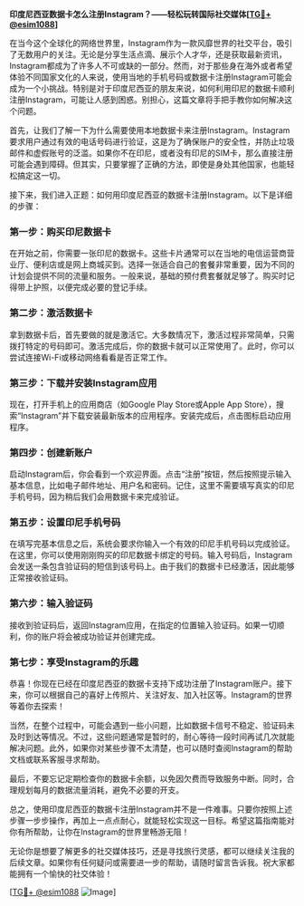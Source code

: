 **印度尼西亚数据卡怎么注册Instagram？——轻松玩转国际社交媒体[[TG💪+ @esim1088](https://t.me/s/esim1088)]**

在当今这个全球化的网络世界里，Instagram作为一款风靡世界的社交平台，吸引了无数用户的关注。无论是分享生活点滴、展示个人才华，还是获取最新资讯，Instagram都成为了许多人不可或缺的一部分。然而，对于那些身在海外或者希望体验不同国家文化的人来说，使用当地的手机号码或数据卡注册Instagram可能会成为一个小挑战。特别是对于印度尼西亚的朋友来说，如何利用印尼的数据卡顺利注册Instagram，可能让人感到困惑。别担心，这篇文章将手把手教你如何解决这个问题。

首先，让我们了解一下为什么需要使用本地数据卡来注册Instagram。Instagram要求用户通过有效的电话号码进行验证，这是为了确保账户的安全性，并防止垃圾邮件和虚假账号的泛滥。如果你不在印尼，或者没有印尼的SIM卡，那么直接注册可能会遇到障碍。但其实，只要掌握了正确的方法，即使是身处其他国家，也能轻松搞定这一切。

接下来，我们进入正题：如何用印度尼西亚的数据卡注册Instagram。以下是详细的步骤：

### 第一步：购买印尼数据卡

在开始之前，你需要一张印尼的数据卡。这些卡片通常可以在当地的电信运营商营业厅、便利店或是网上商城买到。选择一张适合自己的套餐非常重要，因为不同的计划会提供不同的流量和服务。一般来说，基础的预付费套餐就足够了。购买时记得带上护照，以便完成必要的登记手续。

### 第二步：激活数据卡

拿到数据卡后，首先要做的就是激活它。大多数情况下，激活过程非常简单，只需拨打特定的号码即可。激活完成后，你的数据卡就可以正常使用了。此时，你可以尝试连接Wi-Fi或移动网络看看是否正常工作。

### 第三步：下载并安装Instagram应用

现在，打开手机上的应用商店（如Google Play Store或Apple App Store），搜索“Instagram”并下载安装最新版本的应用程序。安装完成后，点击图标启动应用程序。

### 第四步：创建新账户

启动Instagram后，你会看到一个欢迎界面。点击“注册”按钮，然后按照提示输入基本信息，比如电子邮件地址、用户名和密码。记住，这里不需要填写真实的印尼手机号码，因为稍后我们会用数据卡来完成验证。

### 第五步：设置印尼手机号码

在填写完基本信息之后，系统会要求你输入一个有效的印尼手机号码以完成验证。在这里，你可以使用刚刚购买的印尼数据卡绑定的号码。输入号码后，Instagram会发送一条包含验证码的短信到该号码上。由于我们的数据卡已经激活，因此能够正常接收验证码。

### 第六步：输入验证码

接收到验证码后，返回Instagram应用，在指定的位置输入验证码。如果一切顺利，你的账户将会被成功验证并创建完成。

### 第七步：享受Instagram的乐趣

恭喜！你现在已经在印度尼西亚的数据卡支持下成功注册了Instagram账户。接下来，你可以根据自己的喜好上传照片、关注好友、加入社区等。Instagram的世界等着你去探索！

当然，在整个过程中，可能会遇到一些小问题，比如数据卡信号不稳定、验证码未及时到达等情况。不过，这些问题通常是暂时的，耐心等待一段时间再试几次就能解决问题。此外，如果你对某些步骤不太清楚，也可以随时查阅Instagram的帮助文档或联系客服寻求帮助。

最后，不要忘记定期检查你的数据卡余额，以免因欠费而导致服务中断。同时，合理规划每月的数据流量消耗，避免不必要的开支。

总之，使用印度尼西亚的数据卡注册Instagram并不是一件难事。只要你按照上述步骤一步步操作，再加上一点点耐心，就能轻松实现这一目标。希望这篇指南能对你有所帮助，让你在Instagram的世界里畅游无阻！

无论你是想要了解更多的社交媒体技巧，还是寻找旅行灵感，都可以继续关注我的后续文章。如果你有任何疑问或需要进一步的帮助，请随时留言告诉我。祝大家都能拥有一个愉快的社交体验！

[[TG💪+ @esim1088](https://t.me/s/esim1088) ![Image](https://i.postimg.cc/4NQfJmqS/Snipaste-2025-05-13-00-14-12.png)]